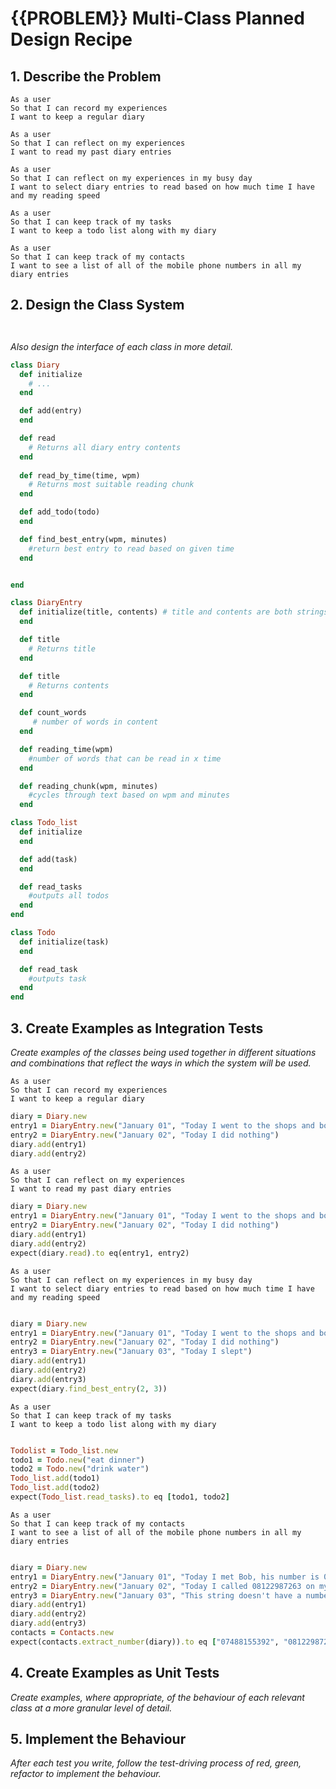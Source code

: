 # {{PROBLEM}} Multi-Class Planned Design Recipe

## 1. Describe the Problem

    As a user
    So that I can record my experiences
    I want to keep a regular diary

    As a user
    So that I can reflect on my experiences
    I want to read my past diary entries

    As a user
    So that I can reflect on my experiences in my busy day
    I want to select diary entries to read based on how much time I have and my reading speed

    As a user
    So that I can keep track of my tasks
    I want to keep a todo list along with my diary

    As a user
    So that I can keep track of my contacts
    I want to see a list of all of the mobile phone numbers in all my diary entries

## 2. Design the Class System


```


```

_Also design the interface of each class in more detail._

```ruby
class Diary
  def initialize
    # ...
  end

  def add(entry) 
  end

  def read
    # Returns all diary entry contents
  end
  
  def read_by_time(time, wpm) 
    # Returns most suitable reading chunk
  end

  def add_todo(todo)
  end

  def find_best_entry(wpm, minutes)
    #return best entry to read based on given time
  end


end

class DiaryEntry
  def initialize(title, contents) # title and contents are both strings
  end

  def title
    # Returns title
  end

  def title
    # Returns contents
  end

  def count_words
     # number of words in content
  end

  def reading_time(wpm)
    #number of words that can be read in x time
  end

  def reading_chunk(wpm, minutes)
    #cycles through text based on wpm and minutes
  end

class Todo_list
  def initialize
  end

  def add(task)
  end

  def read_tasks
    #outputs all todos
  end
end

class Todo
  def initialize(task)
  end

  def read_task
    #outputs task
  end
end

```

## 3. Create Examples as Integration Tests

_Create examples of the classes being used together in different situations and
combinations that reflect the ways in which the system will be used._

    As a user
    So that I can record my experiences
    I want to keep a regular diary 
```ruby
diary = Diary.new
entry1 = DiaryEntry.new("January 01", "Today I went to the shops and bought 10 melons, 6 packets of ham and a can of lemonade")
entry2 = DiaryEntry.new("January 02", "Today I did nothing")
diary.add(entry1)
diary.add(entry2)

```
    
    As a user
    So that I can reflect on my experiences
    I want to read my past diary entries

```ruby
diary = Diary.new
entry1 = DiaryEntry.new("January 01", "Today I went to the shops and bought 10 melons, 6 packets of ham and a can of lemonade")
entry2 = DiaryEntry.new("January 02", "Today I did nothing")
diary.add(entry1)
diary.add(entry2)
expect(diary.read).to eq(entry1, entry2)

```
    
    As a user
    So that I can reflect on my experiences in my busy day
    I want to select diary entries to read based on how much time I have and my reading speed

```ruby

diary = Diary.new
entry1 = DiaryEntry.new("January 01", "Today I went to the shops and bought 10 melons, 6 packets of ham and a can of lemonade")
entry2 = DiaryEntry.new("January 02", "Today I did nothing")
entry3 = DiaryEntry.new("January 03", "Today I slept")
diary.add(entry1)
diary.add(entry2)
diary.add(entry3)
expect(diary.find_best_entry(2, 3))

```
    
    As a user
    So that I can keep track of my tasks
    I want to keep a todo list along with my diary

```ruby

Todolist = Todo_list.new
todo1 = Todo.new("eat dinner")
todo2 = Todo.new("drink water")
Todo_list.add(todo1)
Todo_list.add(todo2)
expect(Todo_list.read_tasks).to eq [todo1, todo2]

```
    
    As a user
    So that I can keep track of my contacts
    I want to see a list of all of the mobile phone numbers in all my diary entries
```ruby

diary = Diary.new
entry1 = DiaryEntry.new("January 01", "Today I met Bob, his number is 07488155392")
entry2 = DiaryEntry.new("January 02", "Today I called 08122987263 on my mobile")
entry3 = DiaryEntry.new("January 03", "This string doesn't have a number")
diary.add(entry1)
diary.add(entry2)
diary.add(entry3)
contacts = Contacts.new
expect(contacts.extract_number(diary)).to eq ["07488155392", "08122987263"]


```

## 4. Create Examples as Unit Tests

_Create examples, where appropriate, of the behaviour of each relevant class at
a more granular level of detail._


## 5. Implement the Behaviour

_After each test you write, follow the test-driving process of red, green,
refactor to implement the behaviour._


